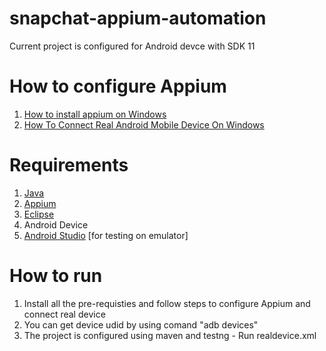 # snapchat-appium-automation
Current project is configured for Android devce with SDK 11

# How to configure Appium

1. [How to install appium on Windows](https://youtu.be/x-hBpgM5je8?list=PLhW3qG5bs-L8npSSZD6aWdYFQ96OEduhk)
2. [How To Connect Real Android Mobile Device On Windows](https://youtu.be/82KXSli1wPA?list=PLhW3qG5bs-L8npSSZD6aWdYFQ96OEduhk)


# Requirements

1. [Java](https://www.java.com/en/)
2. [Appium](https://appium.io/)
3. [Eclipse](https://www.eclipse.org/)
4. Android Device
5. [Android Studio](https://developer.android.com/studio) [for testing on emulator]

# How to run

1. Install all the pre-requisties and follow steps to configure Appium and connect real device
2. You can get device udid by using comand "adb devices"
3. The project is configured using maven and testng - Run realdevice.xml
